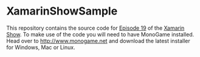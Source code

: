 # XamarinShowSample

This repository contains the source code for [Episode 19](https://channel9.msdn.com/Shows/XamarinShow/The-Xamarin-Show-18-MFractor-Incredible-Tools-for-Xamarin-with-Matthew-Robbins]) of the [Xamarin Show](https://channel9.msdn.com/Shows/XamarinShow]). 
To make use of the code you will need to have MonoGame installed. 
Head over to http://www.monogame.net and download the latest installer for Windows, Mac or Linux. 
